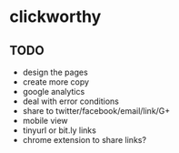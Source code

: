 # clickworthy

## TODO
* design the pages
* create more copy
* google analytics
* deal with error conditions
* share to twitter/facebook/email/link/G+
* mobile view
* tinyurl or bit.ly links
* chrome extension to share links?